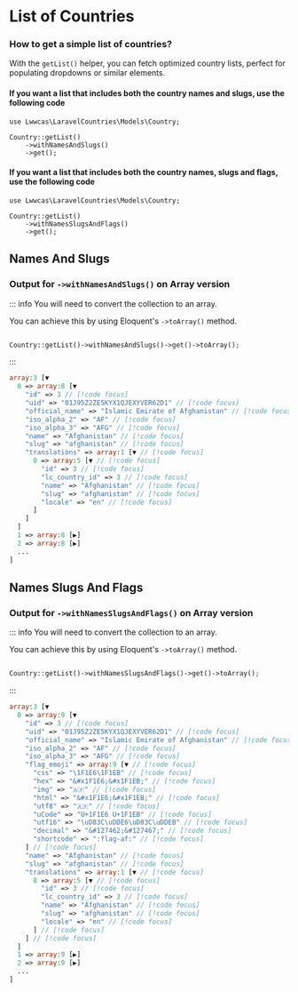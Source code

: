 # List of Countries

### How to get a simple list of countries?

With the `getList()` helper, you can fetch optimized country lists, perfect for populating dropdowns or similar elements.

#### If you want a list that includes both the country names and slugs, use the following code

```php{4}
use Lwwcas\LaravelCountries\Models\Country;

Country::getList()
    ->withNamesAndSlugs()
    ->get();

```

#### If you want a list that includes both the country names, slugs and flags, use the following code

```php{4}
use Lwwcas\LaravelCountries\Models\Country;

Country::getList()
    ->withNamesSlugsAndFlags()
    ->get();

```

## Names And Slugs

### Output for `->withNamesAndSlugs()` on Array version

::: info
You will need to convert the collection to an array.

You can achieve this by using Eloquent's `->toArray()` method.

```php

Country::getList()->withNamesAndSlugs()->get()->toArray();

```

:::

```php
array:3 [▼
  0 => array:8 [▼
    "id" => 3 // [!code focus]
    "uid" => "01J95Z2ZE5KYX1QJEXYVER62D1" // [!code focus]
    "official_name" => "Islamic Emirate of Afghanistan" // [!code focus]
    "iso_alpha_2" => "AF" // [!code focus]
    "iso_alpha_3" => "AFG" // [!code focus]
    "name" => "Afghanistan" // [!code focus]
    "slug" => "afghanistan" // [!code focus]
    "translations" => array:1 [▼ // [!code focus]
      0 => array:5 [▼ // [!code focus]
        "id" => 3 // [!code focus]
        "lc_country_id" => 3 // [!code focus]
        "name" => "Afghanistan" // [!code focus]
        "slug" => "afghanistan" // [!code focus]
        "locale" => "en" // [!code focus]
      ]
    ]
  ]
  1 => array:8 [▶]
  2 => array:8 [▶]
  ...
]

```

## Names Slugs And Flags

### Output for `->withNamesSlugsAndFlags()` on Array version

::: info
You will need to convert the collection to an array.

You can achieve this by using Eloquent's `->toArray()` method.

```php

Country::getList()->withNamesSlugsAndFlags()->get()->toArray();

```

:::

```php
array:3 [▼
  0 => array:9 [▼
    "id" => 3 // [!code focus]
    "uid" => "01J95Z2ZE5KYX1QJEXYVER62D1" // [!code focus]
    "official_name" => "Islamic Emirate of Afghanistan" // [!code focus]
    "iso_alpha_2" => "AF" // [!code focus]
    "iso_alpha_3" => "AFG" // [!code focus]
    "flag_emoji" => array:9 [▼ // [!code focus]
      "css" => "\1F1E6\1F1EB" // [!code focus]
      "hex" => "&#x1F1E6;&#x1F1EB;" // [!code focus]
      "img" => "🇦🇫" // [!code focus]
      "html" => "&#x1F1E6;&#x1F1EB;" // [!code focus]
      "utf8" => "🇦🇫" // [!code focus]
      "uCode" => "U+1F1E6 U+1F1EB" // [!code focus]
      "utf16" => "\uD83C\uDDE6\uD83C\uDDEB" // [!code focus]
      "decimal" => "&#127462;&#127467;" // [!code focus]
      "shortcode" => ":flag-af:" // [!code focus]
    ] // [!code focus]
    "name" => "Afghanistan" // [!code focus]
    "slug" => "afghanistan" // [!code focus]
    "translations" => array:1 [▼ // [!code focus]
      0 => array:5 [▼ // [!code focus]
        "id" => 3 // [!code focus]
        "lc_country_id" => 3 // [!code focus]
        "name" => "Afghanistan" // [!code focus]
        "slug" => "afghanistan" // [!code focus]
        "locale" => "en" // [!code focus]
      ] // [!code focus]
    ] // [!code focus]
  ]
  1 => array:9 [▶]
  2 => array:9 [▶]
  ...
]

```

